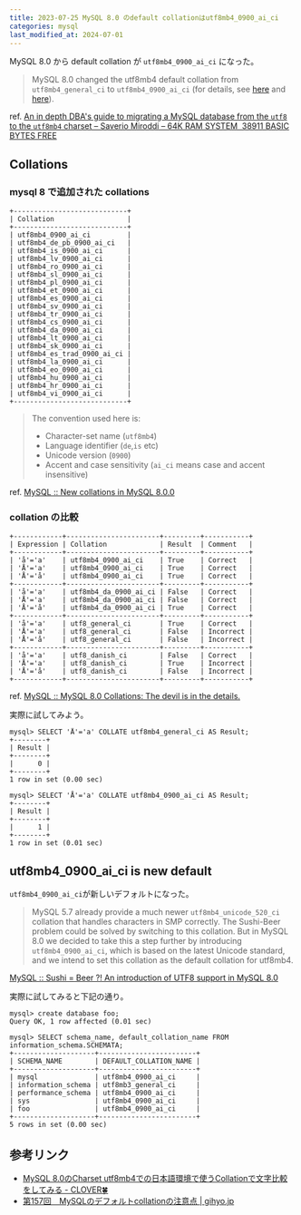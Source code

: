 ```yaml
---
title: 2023-07-25 MySQL 8.0 のdefault collationはutf8mb4_0900_ai_ci
categories: mysql
last_modified_at: 2024-07-01
---
```


MySQL 8.0 から default collation が `utf8mb4_0900_ai_ci` になった。

> MySQL 8.0 changed the utf8mb4 default collation from `utf8mb4_general_ci` to `utf8mb4_0900_ai_ci` (for details, see [here](https://dev.mysql.com/blog-archive/mysql-8-0-collations-the-devil-is-in-the-details/) and [here](https://dev.mysql.com/blog-archive/new-collations-in-mysql-8-0-0/)).

ref. [An in depth DBA's guide to migrating a MySQL database from the `utf8` to the `utf8mb4` charset – Saverio Miroddi – 64K RAM SYSTEM  38911 BASIC BYTES FREE](https://saveriomiroddi.github.io/An-in-depth-dbas-guide-to-migrating-a-mysql-database-from-the-utf8-to-the-utf8mb4-charset/)

## Collations

### mysql 8 で追加された collations

```
+----------------------------+
| Collation                  |
+----------------------------+
| utf8mb4_0900_ai_ci         |
| utf8mb4_de_pb_0900_ai_ci   |
| utf8mb4_is_0900_ai_ci      |
| utf8mb4_lv_0900_ai_ci      |
| utf8mb4_ro_0900_ai_ci      |
| utf8mb4_sl_0900_ai_ci      |
| utf8mb4_pl_0900_ai_ci      |
| utf8mb4_et_0900_ai_ci      |
| utf8mb4_es_0900_ai_ci      |
| utf8mb4_sv_0900_ai_ci      |
| utf8mb4_tr_0900_ai_ci      |
| utf8mb4_cs_0900_ai_ci      |
| utf8mb4_da_0900_ai_ci      |
| utf8mb4_lt_0900_ai_ci      |
| utf8mb4_sk_0900_ai_ci      |
| utf8mb4_es_trad_0900_ai_ci |
| utf8mb4_la_0900_ai_ci      |
| utf8mb4_eo_0900_ai_ci      |
| utf8mb4_hu_0900_ai_ci      |
| utf8mb4_hr_0900_ai_ci      |
| utf8mb4_vi_0900_ai_ci      |
+----------------------------+
```

> The convention used here is:
>
> - Character-set name (`utf8mb4`)
> - Language identifier (`de`,`is` etc)
> - Unicode version (`0900`)
> - Accent and case sensitivity (`ai_ci` means case and accent insensitive)

ref. [MySQL :: New collations in MySQL 8.0.0](https://dev.mysql.com/blog-archive/new-collations-in-mysql-8-0-0/)


### collation の比較

```
+------------+-----------------------+---------+-----------+
| Expression | Collation             | Result  | Comment   |
+------------+-----------------------+---------+-----------+
| 'å'='a'    | utf8mb4_0900_ai_ci    | True    | Correct   |
| 'Å'='a'    | utf8mb4_0900_ai_ci    | True    | Correct   |
| 'Å'='å'    | utf8mb4_0900_ai_ci    | True    | Correct   |
+------------+-----------------------+---------+-----------+
| 'å'='a'    | utf8mb4_da_0900_ai_ci | False   | Correct   |
| 'Å'='a'    | utf8mb4_da_0900_ai_ci | False   | Correct   |
| 'Å'='å'    | utf8mb4_da_0900_ai_ci | True    | Correct   |
+------------+-----------------------+---------+-----------+
| 'å'='a'    | utf8_general_ci       | True    | Correct   |
| 'Å'='a'    | utf8_general_ci       | False   | Incorrect |
| 'Å'='å'    | utf8_general_ci       | False   | Incorrect |
+------------+-----------------------+---------+-----------+
| 'å'='a'    | utf8_danish_ci        | False   | Correct   |
| 'Å'='a'    | utf8_danish_ci        | True    | Incorrect |
| 'Å'='å'    | utf8_danish_ci        | False   | Incorrect |
+------------+-----------------------+---------+-----------+
```

ref. [MySQL :: MySQL 8.0 Collations: The devil is in the details.](https://dev.mysql.com/blog-archive/mysql-8-0-collations-the-devil-is-in-the-details/)

実際に試してみよう。

```
mysql> SELECT 'Å'='a' COLLATE utf8mb4_general_ci AS Result;
+--------+
| Result |
+--------+
|      0 |
+--------+
1 row in set (0.00 sec)

mysql> SELECT 'Å'='a' COLLATE utf8mb4_0900_ai_ci AS Result;
+--------+
| Result |
+--------+
|      1 |
+--------+
1 row in set (0.01 sec)
```

## utf8mb4_0900_ai_ci is new default

`utf8mb4_0900_ai_ci`が新しいデフォルトになった。

> MySQL 5.7 already provide a much newer `utf8mb4_unicode_520_ci` collation that handles characters in SMP correctly. The Sushi-Beer problem could be solved by switching to this collation. But in MySQL 8.0 we decided to take this a step further by introducing `utf8mb4_0900_ai_ci`, which is based on the latest Unicode standard, and we intend to set this collation as the default collation for utf8mb4.

[MySQL :: Sushi = Beer ?! An introduction of UTF8 support in MySQL 8.0](https://dev.mysql.com/blog-archive/sushi-beer-an-introduction-of-utf8-support-in-mysql-8-0/)

実際に試してみると下記の通り。

```
mysql> create database foo;
Query OK, 1 row affected (0.01 sec)

mysql> SELECT schema_name, default_collation_name FROM information_schema.SCHEMATA;
+--------------------+------------------------+
| SCHEMA_NAME        | DEFAULT_COLLATION_NAME |
+--------------------+------------------------+
| mysql              | utf8mb4_0900_ai_ci     |
| information_schema | utf8mb3_general_ci     |
| performance_schema | utf8mb4_0900_ai_ci     |
| sys                | utf8mb4_0900_ai_ci     |
| foo                | utf8mb4_0900_ai_ci     |
+--------------------+------------------------+
5 rows in set (0.00 sec)
```

## 参考リンク

- [MySQL 8.0のCharset utf8mb4での日本語環境で使うCollationで文字比較をしてみる - CLOVER🍀](https://kazuhira-r.hatenablog.com/entry/2021/05/08/232717)
- [第157回　MySQLのデフォルトcollationの注意点 \| gihyo.jp](https://gihyo.jp/dev/serial/01/mysql-road-construction-news/0157)
